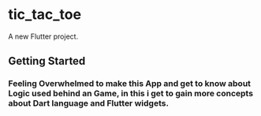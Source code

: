 # tic_tac_toe

A new Flutter project.

## Getting Started

### Feeling Overwhelmed to make this App and get to know about Logic used behind an Game, in this i get to gain more concepts about Dart language and Flutter widgets.
